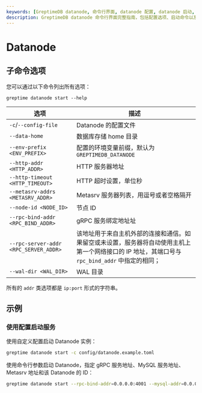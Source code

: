 ```yaml
---
keywords: [GreptimeDB datanode, 命令行界面, datanode 配置, datanode 启动, datanode 选项, datanode 示例]
description: GreptimeDB datanode 命令行界面完整指南，包括配置选项、启动命令以及部署 datanode 实例的实用示例。
---
```


# Datanode

## 子命令选项

您可以通过以下命令列出所有选项：

```
greptime datanode start --help
```

| 选项                                  | 描述                                                                                                                                            |
| ------------------------------------- | ----------------------------------------------------------------------------------------------------------------------------------------------- |
| `-c`/`--config-file`                  | Datanode 的配置文件                                                                                                                    |
| `--data-home`                         | 数据库存储 home 目录                                                                                                                            |
| `--env-prefix <ENV_PREFIX>`           | 配置的环境变量前缀，默认为`GREPTIMEDB_DATANODE`                                                                                                 |
| `--http-addr <HTTP_ADDR>`             | HTTP 服务器地址                                                                                                                                 |
| `--http-timeout <HTTP_TIMEOUT>`       | HTTP 超时设置，单位秒                                                                                                                           |
| `--metasrv-addrs <METASRV_ADDR>`      | Metasrv 服务器列表，用逗号或者空格隔开                                                                                                          |
| `--node-id <NODE_ID>`                 | 节点 ID                                                                                                                                         |
| `--rpc-bind-addr <RPC_BIND_ADDR>`     | gRPC 服务绑定地址址                                                                                                                             |
| `--rpc-server-addr <RPC_SERVER_ADDR>` | 该地址用于来自主机外部的连接和通信。如果留空或未设置，服务器将自动使用主机上第一个网络接口的 IP 地址，其端口号与 `rpc_bind_addr` 中指定的相同； |
| `--wal-dir <WAL_DIR>`                 | WAL 目录                                                                                                                                        |

所有的 `addr` 类选项都是 `ip:port` 形式的字符串。


## 示例

### 使用配置启动服务

使用自定义配置启动 Datanode 实例：

```sh
greptime datanode start -c config/datanode.example.toml
```

使用命令行参数启动 Datanode，指定 gRPC 服务地址、MySQL 服务地址、Metasrv 地址和该 Datanode 的 ID：

```sh
greptime datanode start --rpc-bind-addr=0.0.0.0:4001 --mysql-addr=0.0.0.0:4002 --metasrv-addrs=0.0.0.0:3002 --node-id=1
```